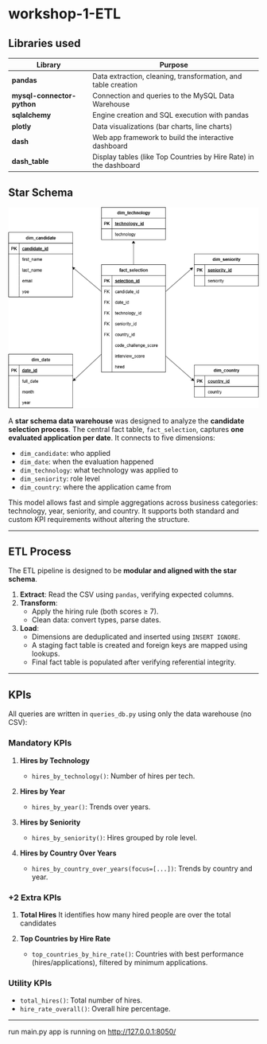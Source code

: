 # workshop-1-ETL

## Libraries used

| Library                    | Purpose                                                           |
| -------------------------- | ----------------------------------------------------------------- |
| **pandas**                 | Data extraction, cleaning, transformation, and table creation     |
| **mysql-connector-python** | Connection and queries to the MySQL Data Warehouse                |
| **sqlalchemy**             | Engine creation and SQL execution with pandas                     |
| **plotly**                 | Data visualizations (bar charts, line charts)                     |
| **dash**                   | Web app framework to build the interactive dashboard              |
| **dash\_table**            | Display tables (like Top Countries by Hire Rate) in the dashboard |


## Star Schema

![Star Schema](starmodel.png)

A **star schema data warehouse** was designed to analyze the **candidate selection process**. The central fact table, `fact_selection`, captures **one evaluated application per date**. It connects to five dimensions:

- `dim_candidate`: who applied
- `dim_date`: when the evaluation happened
- `dim_technology`: what technology was applied to
- `dim_seniority`: role level
- `dim_country`: where the application came from

This model allows fast and simple aggregations across business categories: technology, year, seniority, and country. It supports both standard and custom KPI requirements without altering the structure.

---

##  ETL Process

The ETL pipeline is designed to be **modular and aligned with the star schema**.

1. **Extract**: Read the CSV using `pandas`, verifying expected columns.
2. **Transform**:
   - Apply the hiring rule (both scores ≥ 7).
   - Clean data: convert types, parse dates.
3. **Load**:
   - Dimensions are deduplicated and inserted using `INSERT IGNORE`.
   - A staging fact table is created and foreign keys are mapped using lookups.
   - Final fact table is populated after verifying referential integrity.

---

## KPIs

All queries are written in `queries_db.py` using only the data warehouse (no CSV):

###  Mandatory KPIs

1. **Hires by Technology**
   - `hires_by_technology()`: Number of hires per tech.

2. **Hires by Year**
   - `hires_by_year()`: Trends over years.

3. **Hires by Seniority**
   - `hires_by_seniority()`: Hires grouped by role level.

4. **Hires by Country Over Years**
   - `hires_by_country_over_years(focus=[...])`: Trends by country and year.

###  +2 Extra KPIs

1. **Total Hires**
   It identifies how many hired people are over the total candidates 


2. **Top Countries by Hire Rate**
   - `top_countries_by_hire_rate()`: Countries with best performance (hires/applications), filtered by minimum applications.

### Utility KPIs

- `total_hires()`: Total number of hires.
- `hire_rate_overall()`: Overall hire percentage.

---

run main.py
app is running on http://127.0.0.1:8050/
